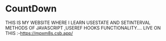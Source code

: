 # CountDown
THIS IS MY WEBSITE WHERE I LEARN USESTATE AND SETINTERVAL METHODS OF JAVASCRIPT ,USEREF HOOKS FUNCTIONALITY....
LIVE ON THIS :-https://mpxm8s.csb.app/
